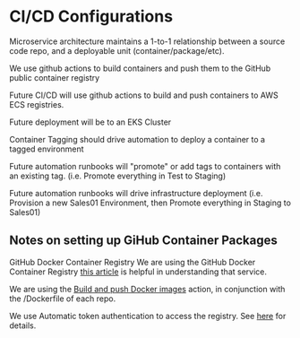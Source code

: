 # CI/CD Configurations

Microservice architecture maintains a 1-to-1 relationship between a source code repo, and a deployable unit (container/package/etc). 

We use github actions to build containers and push them to the GitHub public container registry

Future CI/CD will use github actions to build and push containers to AWS ECS registries.

Future deployment will be to an EKS Cluster

Container Tagging should drive automation to deploy a container to a tagged environment

Future automation runbooks will "promote" or add tags to containers with an existing tag. (i.e. Promote everything in Test to Staging)

Future automation runbooks will drive infrastructure deployment (i.e. Provision a new Sales01 Environment, then Promote everything in Staging to Sales01)

## Notes on setting up GiHub Container Packages
GitHub Docker Container Registry
We are using the GitHub Docker Container Registry [this article](https://docs.github.com/en/packages/working-with-a-github-packages-registry/working-with-the-container-registry) is helpful in understanding that service.

We are using the [Build and push Docker images](https://github.com/marketplace/actions/build-and-push-docker-images) action, in conjunction with the /Dockerfile of each repo.

We use Automatic token authentication to access the registry. See [here](https://docs.github.com/en/actions/security-guides/automatic-token-authentication#using-the-github_token-in-a-workflow) for details.

